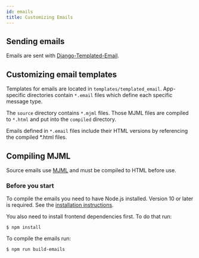 ```yaml
---
id: emails
title: Customizing Emails
---
```


## Sending emails

Emails are sent with [Django-Templated-Email](https://github.com/vintasoftware/django-templated-email).


## Customizing email templates

Templates for emails are located in `templates/templated_email`. App-specific directories contain `*.email` files which define each specific message type.

The `source` directory contains `*.mjml` files. Those MJML files are compiled to `*.html` and put into the `compiled` directory.

Emails defined in `*.email` files include their HTML versions by referencing the compiled *.html files.


## Compiling MJML

Source emails use [MJML](https://mjml.io/) and must be compiled to HTML before use.

### Before you start

To compile the emails you need to have Node.js installed.
Version 10 or later is required. See the [installation instructions](https://nodejs.org/en/download/package-manager/).

You also need to install frontend dependencies first. To do that run:

```console
$ npm install
```

To compile the emails run:

```console
$ npm run build-emails
```
